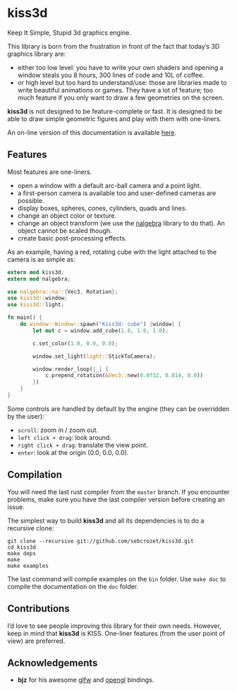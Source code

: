# kiss3d

Keep It Simple, Stupid 3d graphics engine.

This library is born from the frustration in front of the fact that today’s 3D
graphics library are:

* either too low level: you have to write your own shaders and opening a
  window steals you 8 hours, 300 lines of code and 10L of coffee.
* or high level but too hard to understand/use: those are libraries made to
  write beautiful animations or games. They have a lot of feature; too much
  feature if you only want to draw a few geometries on the screen.

**kiss3d** is not designed to be feature-complete or fast.
It is designed to be able to draw simple geometric figures and play with them
with one-liners.

An on-line version of this documentation is available [here](http://www.rust-ci.org/sebcrozet/kiss3d/doc/kiss3d/index.html).

## Features
Most features are one-liners.

* open a window with a default arc-ball camera and a point light.
* a first-person camera is available too and user-defined cameras are possible.
* display boxes, spheres, cones, cylinders, quads and lines.
* change an object color or texture.
* change an object transform (we use the [nalgebra](https://github.com/sebcrozet/nalgebra) library
  to do that).  An object cannot be scaled though.
* create basic post-processing effects.

As an example, having a red, rotating cube with the light attached to the camera is as simple as:

```rust
extern mod kiss3d;
extern mod nalgebra;

use nalgebra::na::{Vec3, Rotation};
use kiss3d::window;
use kiss3d::light;

fn main() {
    do window::Window::spawn("Kiss3d: cube") |window| {
        let mut c = window.add_cube(1.0, 1.0, 1.0);

        c.set_color(1.0, 0.0, 0.0);

        window.set_light(light::StickToCamera);

        window.render_loop(|_| {
            c.prepend_rotation(&Vec3::new(0.0f32, 0.014, 0.0))
        })
    }
}
```

Some controls are handled by default by the engine (they can be overridden by the user):

* `scroll`: zoom in / zoom out.
* `left click + drag`: look around.
* `right click + drag`: translate the view point.
* `enter`: look at the origin (0.0, 0.0, 0.0).

## Compilation
You will need the last rust compiler from the `master` branch.
If you encounter problems, make sure you have the last compiler version before creating an issue.

The simplest way to build **kiss3d** and all its dependencies is to do a
recursive clone:


    git clone --recursive git://github.com/sebcrozet/kiss3d.git
    cd kiss3d
    make deps
    make
    make examples


The last command will compile examples on the `bin` folder.
Use `make doc` to compile the documentation on the `doc` folder.

## Contributions
I’d love to see people improving this library for their own needs. However, keep in mind that
**kiss3d** is KISS. One-liner features (from the user point of view) are preferred.

## Acknowledgements

* **bjz** for his awesome [glfw](https://github.com/bjz/glfw-rs.git) and [opengl](https://github.com/bjz/gl-rs.git) bindings.
